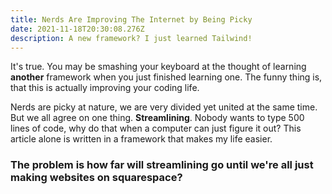 ```yaml
---
title: Nerds Are Improving The Internet by Being Picky
date: 2021-11-18T20:30:08.276Z
description: A new framework? I just learned Tailwind!
---
```

It's true. You may be smashing your keyboard at the thought of learning **another** framework when you just finished learning one. The funny thing is, that this is actually improving your coding life.

Nerds are picky at nature, we are very divided yet united at the same time. But we all agree on one thing. **Streamlining**. Nobody wants to type 500 lines of code, why do that when a computer can just figure it out? This article alone is written in a framework that makes my life easier.

### The problem is how far will streamlining go until we're all just making websites on squarespace?